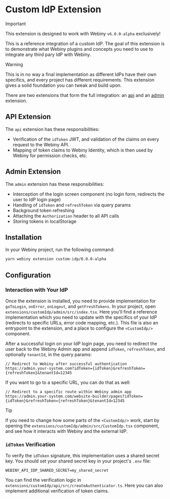 # Custom IdP Extension

> [!IMPORTANT]  
> This extension is designed to work with Webiny `v6.0.0-alpha` exclusively!

This is a reference integration of a custom IdP. The goal of this extension is to demonstrate what Webiny plugins and concepts you need to use to integrate any third pary IdP with Webiny.

> [!WARNING]  
> This is in no way a final implementation as different IdPs have their own specifics, and every project has different requirements. This extension gives a solid foundation you can tweak and build upon.

There are two extensions that form the full integration: an [api](./api) and an [admin](./admin) extension.

## API Extension

The `api` extension has these responsibilities:

- Verification of the `idToken` JWT, and validation of the claims on every request to the Webiny API.
- Mapping of token claims to Webiny Identity, which is then used by Webiny for permission checks, etc.

## Admin Extension

The `admin` extension has these responsibilities:

- Interception of the login screen component (no login form, redirects the user to IdP login page)
- Handling of `idToken` and `refreshToken` via query params
- Background token refreshing
- Attaching the `Authorization` header to all API calls
- Storing tokens in localStorage

## Installation

In your Webiny project, run the following command:

```bash
yarn webiny extension custom-idp/6.0.0-alpha
```

## Configuration

### Interaction with Your IdP

Once the extension is installed, you need to provide implementation for `goToLogin`, `onError`, `onLogout`, and `getFreshTokens`.
In your project, open `extensions/customIdp/admin/src/index.tsx`. Here you'll find a reference implementation which you need to update with the specifics of your IdP (redirects to specific URLs, error code mapping, etc.). This file is also an entrypoint to the extension, and a place to configure the `<CustomIdp/>` component.

After a successful login on your IdP login page, you need to redirect the user back to the Webiny Admin app and append `idToken`, `refreshToken`, and optionally `tenantId`, in the query params:

```
// Redirect to Webiny after successful authentication
https://admin.your-system.com?idToken={idToken}&refreshToken={refreshToken}&tenantId=12345
```

If you want to go to a specific URL, you can do that as well:

```
// Redirect to a specific route within Webiny admin app
https://admin.your-system.com/website-builder/pages?idToken={idToken}&refreshToken={refreshToken}&tenantId=12345
```


> [!TIP]
> If you need to change how some parts of the `<CustomIdp/>` work, start by opening the `extensions/customIdp/admin/src/CustomIdp.tsx` component, and see how it interacts with Webiny and the external IdP.

### `idToken` Verification

To verify the `idToken` signature, this implementation uses a shared secret key. You should set your shared secret key in your project's `.env` file:

```dotenv
WEBINY_API_IDP_SHARED_SECRET=my_shared_secret
```

You can find the verification logic in `extensions/customIdp/api/src/createAuthenticator.ts`. Here you can also implement additional verification of token claims.

